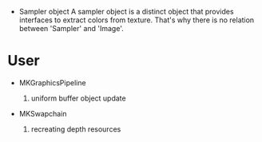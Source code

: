 
- Sampler object
  A sampler object is a distinct object that provides interfaces to extract colors from texture. That's why there is no relation between 'Sampler' and 'Image'.

# User
- MKGraphicsPipeline
	1. uniform buffer object update

- MKSwapchain
	1. recreating depth resources
